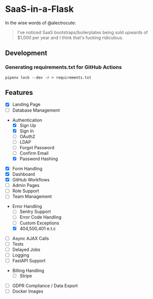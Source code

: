 # SaaS-in-a-Flask

In the wise words of @alectrocute:

> I've noticed SaaS bootstraps/boilerplates being sold upwards of $1,000 per year and I think that's fucking ridiculous.

## Development

### Generating requirements.txt for GitHub Actions

`pipenv lock --dev -r > requirements.txt`

## Features

- [x] Landing Page
- [ ] Database Management
- Authentication
	- [x] Sign Up
	- [x] Sign In
	- [ ] OAuth2
	- [ ] LDAP
	- [ ] Forgot Password
	- [ ] Confirm Email
	- [x] Password Hashing 
- [x] Form Handling
- [x] Dashboard
- [x] GitHub Workflows
- [ ] Admin Pages
- [ ] Role Support
- [ ] Team Management
- Error Handling
	- [ ] Sentry Support
	- [ ] Error Code Handling
	- [ ] Custom Exceptions
	- [x] 404,500,401 e.t.c
- [ ] Async AJAX Calls 
- [ ] Tests
- [ ] Delayed Jobs
- [ ] Logging
- [ ] FastAPI Support
- Billing Handling
	- [ ] Stripe
- [ ] GDPR Compliance / Data Export
- [ ] Docker Images